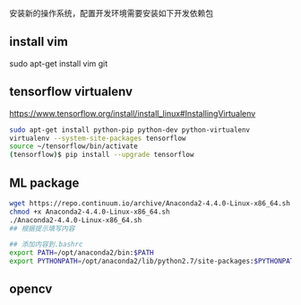 安装新的操作系统，配置开发环境需要安装如下开发依赖包

## install vim
sudo apt-get install vim  git

## tensorflow virtualenv
https://www.tensorflow.org/install/install_linux#InstallingVirtualenv

```sh
sudo apt-get install python-pip python-dev python-virtualenv
virtualenv --system-site-packages tensorflow
source ~/tensorflow/bin/activate
(tensorflow)$ pip install --upgrade tensorflow
```

## ML package

```sh
wget https://repo.continuum.io/archive/Anaconda2-4.4.0-Linux-x86_64.sh
chmod +x Anaconda2-4.4.0-Linux-x86_64.sh
./Anaconda2-4.4.0-Linux-x86_64.sh
## 根据提示填写内容

## 添加内容到.bashrc
export PATH=/opt/anaconda2/bin:$PATH
export PYTHONPATH=/opt/anaconda2/lib/python2.7/site-packages:$PYTHONPATH

```

## opencv
